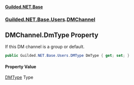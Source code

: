 #### [Guilded.NET.Base](Guilded_NET_Base.md 'Guilded.NET.Base')
### [Guilded.NET.Base.Users](Guilded_NET_Base.md#Guilded_NET_Base_Users 'Guilded.NET.Base.Users').[DMChannel](DMChannel.md 'Guilded.NET.Base.Users.DMChannel')
## DMChannel.DmType Property
If this DM channel is a group or default.  
```csharp
public Guilded.NET.Base.Users.DMType DmType { get; set; }
```
#### Property Value
[DMType](DMType.md 'Guilded.NET.Base.Users.DMType')
Type

